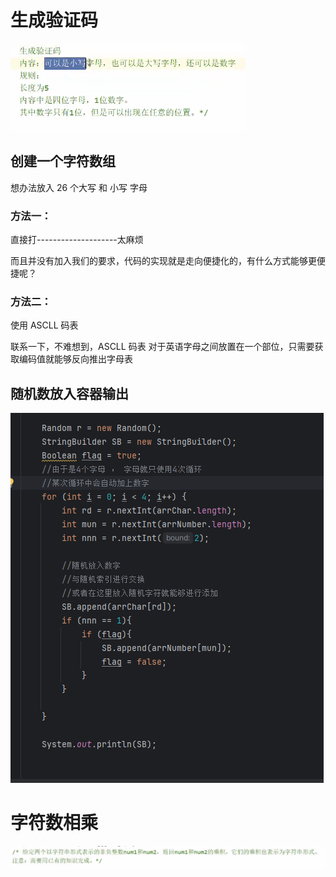 # 生成验证码

![img.png](img.png)

## 创建一个字符数组

想办法放入 26 个大写 和 小写 字母

### 方法一：

直接打--------------------太麻烦

而且并没有加入我们的要求，代码的实现就是走向便捷化的，有什么方式能够更便捷呢？

### 方法二：

使用 ASCLL 码表

联系一下，不难想到，ASCLL 码表 对于英语字母之间放置在一个部位，只需要获取编码值就能够反向推出字母表

## 随机数放入容器输出

![img_1.png](img_1.png)

# 字符数相乘

![img_2.png](img_2.png)


